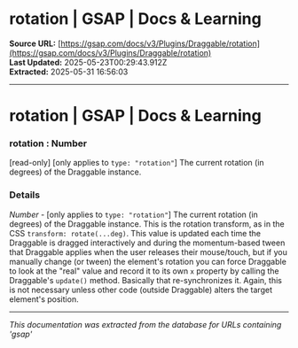 # rotation | GSAP | Docs & Learning

**Source URL:** [https://gsap.com/docs/v3/Plugins/Draggable/rotation](https://gsap.com/docs/v3/Plugins/Draggable/rotation)  
**Last Updated:** 2025-05-23T00:29:43.912Z  
**Extracted:** 2025-05-31 16:56:03

---

# rotation | GSAP | Docs & Learning

### rotation : Number

\[read-only\] \[only applies to `type: "rotation"`\] The current rotation (in degrees) of the Draggable instance.

### Details[​](#details "Direct link to Details")

_Number_ - \[only applies to `type: "rotation"`\] The current rotation (in degrees) of the Draggable instance. This is the rotation transform, as in the CSS `transform: rotate(...deg)`. This value is updated each time the Draggable is dragged interactively and during the momentum-based tween that Draggable applies when the user releases their mouse/touch, but if you manually change (or tween) the element's rotation you can force Draggable to look at the "real" value and record it to its own `x` property by calling the Draggable's `update()` method. Basically that re-synchronizes it. Again, this is not necessary unless other code (outside Draggable) alters the target element's position.

---

*This documentation was extracted from the database for URLs containing 'gsap'*
